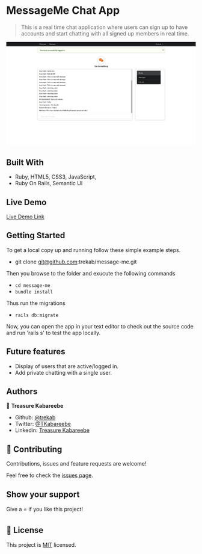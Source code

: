 # MessageMe Chat App

> This is a real time chat application where users can sign up to have accounts and start chatting with all signed up members in real time.

![screenshot](./message-me3.png)

## Built With

- Ruby, HTML5, CSS3, JavaScript,
- Ruby On Rails, Semantic UI

## Live Demo

[Live Demo Link](https://trekab-message-me.herokuapp.com)


## Getting Started

To get a local copy up and running follow these simple example steps.
- git clone git@github.com:trekab/message-me.git

Then you browse to the folder and exucute the following commands
- `cd message-me`
- `bundle install`

Thus run the migrations
- `rails db:migrate`

Now, you can open the app in your text editor to check out the source code and run 'rails s' to test the app locally.

## Future features
- Display of users that are active/logged in.
- Add private chatting with a single user.

## Authors

👤 **Treasure Kabareebe**

- Github: [@trekab](https://github.com/trekab)
- Twitter: [@TKabareebe](https://twitter.com/TKabareebe)
- Linkedin: [Treasure Kabareebe](https://www.linkedin.com/in/treasure-kabareebe/)

## 🤝 Contributing

Contributions, issues and feature requests are welcome!

Feel free to check the [issues page](issues/).

## Show your support

Give a ⭐️ if you like this project!

## 📝 License

This project is [MIT](lic.url) licensed.
